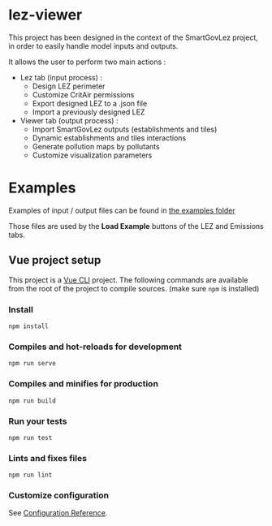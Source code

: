 # lez-viewer
This project has been designed in the context of the SmartGovLez project, in order to easily handle model inputs and outputs.

It allows the user to perform two main actions :
- Lez tab (input process) :
  - Design LEZ perimeter
  - Customize CritAir permissions
  - Export designed LEZ to a .json file
  - Import a previously designed LEZ
- Viewer tab (output process) :
  - Import SmartGovLez outputs (establishments and tiles)
  - Dynamic establishments and tiles interactions
  - Generate pollution maps by pollutants
  - Customize visualization parameters
  
# Examples
Examples of input / output files can be found in [the examples folder](https://github.com/smartgov-liris/lez-viewer/tree/master/public/examples)

Those files are used by the **Load Example** buttons of the LEZ and Emissions tabs.

## Vue project setup
This project is a [Vue CLI](https://cli.vuejs.org/) project. The following commands are available from the root of the project to compile sources. (make sure `npm` is installed)

### Install
```
npm install
```

### Compiles and hot-reloads for development
```
npm run serve
```

### Compiles and minifies for production
```
npm run build
```

### Run your tests
```
npm run test
```

### Lints and fixes files
```
npm run lint
```

### Customize configuration
See [Configuration Reference](https://cli.vuejs.org/config/).
